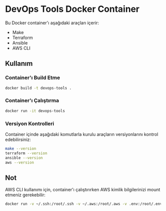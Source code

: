 # DevOps Tools Docker Container

Bu Docker container'ı aşağıdaki araçları içerir:
- Make
- Terraform
- Ansible
- AWS CLI

## Kullanım

### Container'ı Build Etme

```bash
docker build -t devops-tools .
```

### Container'ı Çalıştırma

```bash
docker run -it devops-tools
```

### Versiyon Kontrolleri

Container içinde aşağıdaki komutlarla kurulu araçların versiyonlarını kontrol edebilirsiniz:

```bash
make --version
terraform --version
ansible --version
aws --version
```

## Not

AWS CLI kullanımı için, container'ı çalıştırırken AWS kimlik bilgilerinizi mount etmeniz gerekebilir:

```bash
docker run -v ~/.ssh:/root/.ssh -v ~/.aws:/root/.aws -v .env:/root/.env -it devops-tools
``` 
